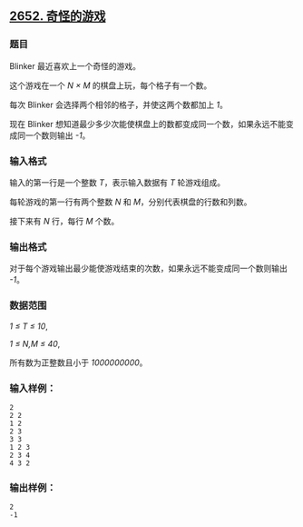 ## [2652. 奇怪的游戏](https://www.acwing.com/problem/content/2654/)

### 题目

Blinker 最近喜欢上一个奇怪的游戏。

这个游戏在一个 *N × M* 的棋盘上玩，每个格子有一个数。

每次 Blinker 会选择两个相邻的格子，并使这两个数都加上 *1*。

现在 Blinker 想知道最少多少次能使棋盘上的数都变成同一个数，如果永远不能变成同一个数则输出 *-1*。

### 输入格式

输入的第一行是一个整数 *T*，表示输入数据有 *T* 轮游戏组成。

每轮游戏的第一行有两个整数 *N* 和 *M*，分别代表棋盘的行数和列数。

接下来有 *N* 行，每行 *M* 个数。

### 输出格式

对于每个游戏输出最少能使游戏结束的次数，如果永远不能变成同一个数则输出 *-1*。

### 数据范围

*1 ≤ T ≤ 10*,

*1 ≤ N,M ≤ 40*,

所有数为正整数且小于 *1000000000*。

### 输入样例：

```
2
2 2
1 2
2 3
3 3
1 2 3
2 3 4
4 3 2
```

### 输出样例：

```
2
-1
```
